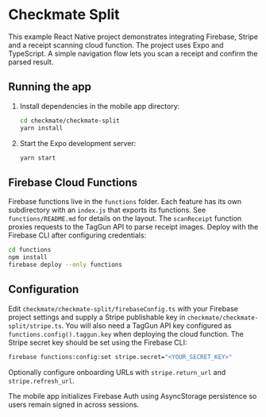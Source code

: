 # Checkmate Split

This example React Native project demonstrates integrating Firebase, Stripe and a receipt scanning cloud function. The project uses Expo and TypeScript. A simple navigation flow lets you scan a receipt and confirm the parsed result.

## Running the app

1. Install dependencies in the mobile app directory:
   ```sh
   cd checkmate/checkmate-split
   yarn install
   ```
2. Start the Expo development server:
   ```sh
   yarn start
   ```


## Firebase Cloud Functions

Firebase functions live in the `functions` folder. Each feature has its own
subdirectory with an `index.js` that exports its functions. See
`functions/README.md` for details on the layout. The `scanReceipt` function
proxies requests to the TagGun API to parse receipt images.
Deploy with the Firebase CLI after configuring credentials:

```sh
cd functions
npm install
firebase deploy --only functions
```

## Configuration

Edit `checkmate/checkmate-split/firebaseConfig.ts` with your Firebase project settings and supply a Stripe publishable key in `checkmate/checkmate-split/stripe.ts`.
You will also need a TagGun API key configured as `functions.config().taggun.key` when deploying the cloud function.
The Stripe secret key should be set using the Firebase CLI:

```sh
firebase functions:config:set stripe.secret="<YOUR_SECRET_KEY>"
```
Optionally configure onboarding URLs with `stripe.return_url` and `stripe.refresh_url`.

The mobile app initializes Firebase Auth using AsyncStorage persistence so users
remain signed in across sessions.
